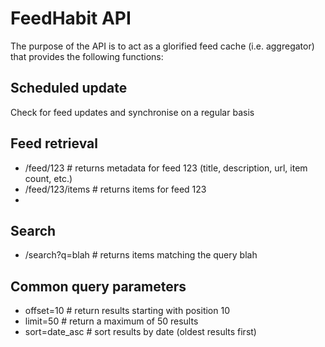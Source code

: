 # FeedHabit API

The purpose of the API is to act as a glorified feed cache (i.e. aggregator) that provides the following functions:

## Scheduled update

Check for feed updates and synchronise on a regular basis

## Feed retrieval

* /feed/123         # returns metadata for feed 123 (title, description, url, item count, etc.)
* /feed/123/items   # returns items for feed 123
* 

## Search

* /search?q=blah    # returns items matching the query blah

## Common query parameters

* offset=10         # return results starting with position 10
* limit=50          # return a maximum of 50 results
* sort=date_asc     # sort results by date (oldest results first)
